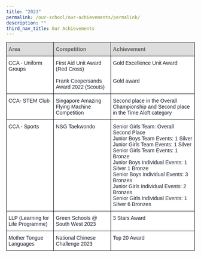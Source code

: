 ```yaml
---
title: "2023"
permalink: /our-school/our-achievements/permalink/
description: ""
third_nav_title: Our Achievements
---
```

<style type="text/css">
.tg  {border-collapse:collapse;border-spacing:0;margin:0px auto;}
.tg td{border-color:black;border-style:solid;border-width:1px;font-family:Arial, sans-serif;font-size:14px;
  overflow:hidden;padding:10px 5px;word-break:normal;}
.tg th{border-color:black;border-style:solid;border-width:1px;font-family:Arial, sans-serif;font-size:14px;
  font-weight:normal;overflow:hidden;padding:10px 5px;word-break:normal;}
.tg .tg-e14l{background-color:#DDD;color:#666;font-weight:bold;text-align:left;vertical-align:top}
.tg .tg-ryel{background-color:#FFF;color:#1A202C;text-align:left;vertical-align:top}
</style>
<table class="tg">
<thead>
  <tr>
    <th class="tg-e14l"><span style="color:#666;background-color:#DDD">Area</span></th>
    <th class="tg-e14l"><span style="color:#666;background-color:#DDD">Competition</span></th>
    <th class="tg-e14l"><span style="color:#666;background-color:#DDD">Achievement</span></th>
  </tr>
</thead>
<tbody>
  <tr>
    <td class="tg-ryel" rowspan="5">CCA - Uniform Groups</td>
    <td class="tg-ryel">First Aid Unit Award (Red Cross)<br><br>Frank Coopersands Award 2022  (Scouts) </td>
    <td class="tg-ryel">Gold Excellence Unit Award<br><br><br>Gold award</td>
  </tr>
  <tr>
  </tr>
  <tr>
  </tr>
  <tr>
	  </tr><tr>
  </tr><tr>
    <td class="tg-ryel">CCA- STEM Club </td>
    <td class="tg-ryel">Singapore Amazing Flying Machine Competition 
</td>
    <td class="tg-ryel">Second place in the Overall Championship and Second place in the Time Aloft category
<br></td>
  </tr>
	 <tr>
  </tr><tr>
    <td class="tg-ryel">CCA - Sports</td>
    <td class="tg-ryel">NSG Taekwondo</td>
    <td class="tg-ryel">Senior Girls Team: Overall Second Place <br>Junior Boys Team Events: 1 Silver<br>Junior Girls Team Events: 1 Silver<br>Senior Girls Team Events: 1 Bronze<br>Junior Boys Individual Events: 1 Silver 1 Bronze<br>Senior Boys Individual Events: 3 Bronzes<br>Junior Girls Individual Events: 2 Bronzes<br>Senior Girls Individual Events: 1 Silver 6 Bronzes<br></td>
  </tr>
	 <tr>
    <td class="tg-ryel">LLP (Learning for Life Programme)</td>
    <td class="tg-ryel">Green Schools @ South West 2023</td>
    <td class="tg-ryel">3 Stars Award<br></td>
  </tr>
	  <tr><td class="tg-ryel">Mother Tongue Languages</td>
    <td class="tg-ryel">National Chinese Challenge 2023</td>
    <td class="tg-ryel">Top 20 Award<br></td>
  </tr>
</tbody>
</table>